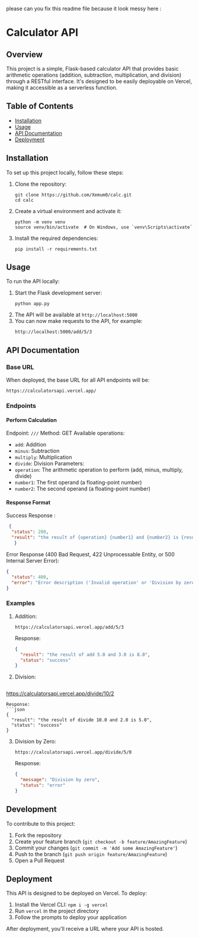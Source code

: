 please can you fix this readme file because it look messy here :
# Calculator API
## Overview
This project is a simple, Flask-based calculator API that provides basic arithmetic operations (addition, subtraction, multiplication, and division) through a RESTful interface. It's designed to be easily deployable on Vercel, making it accessible as a serverless function.
## Table of Contents
- [Installation](#installation)
- [Usage](#usage)
- [API Documentation](#api-documentation)
- [Deployment](#deployment)
## Installation
To set up this project locally, follow these steps:
1. Clone the repository:
   ```
   git clone https://github.com/Xemum0/calc.git
   cd calc
   ```
2. Create a virtual environment and activate it:
   ```
   python -m venv venv
   source venv/bin/activate  # On Windows, use `venv\Scripts\activate`
   ```
3. Install the required dependencies:
   ```
   pip install -r requirements.txt
   ```
## Usage
To run the API locally:
1. Start the Flask development server:
   ```
   python app.py
   ```
2. The API will be available at `http://localhost:5000`
3. You can now make requests to the API, for example:
   ```
   http://localhost:5000/add/5/3
   ```
## API Documentation
### Base URL
When deployed, the base URL for all API endpoints will be:
```
https://calculatorsapi.vercel.app/
```
### Endpoints
#### Perform Calculation
Endpoint: `///`
Method: GET
Available operations:
- `add`: Addition
- `minus`: Subtraction
- `multiply`: Multiplication
- `divide`: Division
Parameters:
- `operation`: The arithmetic operation to perform (add, minus, multiply, divide)
- `number1`: The first operand (a floating-point number)
- `number2`: The second operand (a floating-point number)
#### Response Format
Success Response :
```json
 {
  "status": 200,
  "result": "the result of {operation} {number1} and {number2} is {result}"
   }
```
Error Response (400 Bad Request, 422 Unprocessable Entity, or 500 Internal Server Error):
```json
{
  "status": 400,
  "error": "Error description ('Invalid operation' or 'Division by zero' or 'An unexpected error occurred')"
}
```
### Examples

1. Addition:
   ```
   https://calculatorsapi.vercel.app/add/5/3
   ```
   Response:
   ```json
   {
     "result": "the result of add 5.0 and 3.0 is 8.0",
     "status": "success"
   }
   ```

2. Division:
   ```
  https://calculatorsapi.vercel.app/divide/10/2
   ```
   Response:
   ```json
   {
     "result": "the result of divide 10.0 and 2.0 is 5.0",
     "status": "success"
   }
   ```

3. Division by Zero:
   ```
   https://calculatorsapi.vercel.app/divide/5/0
   ```
   Response:
   ```json
   {
     "message": "Division by zero",
     "status": "error"
   }
   ```

## Development

To contribute to this project:

1. Fork the repository
2. Create your feature branch (`git checkout -b feature/AmazingFeature`)
3. Commit your changes (`git commit -m 'Add some AmazingFeature'`)
4. Push to the branch (`git push origin feature/AmazingFeature`)
5. Open a Pull Request

## Deployment

This API is designed to be deployed on Vercel. To deploy:

1. Install the Vercel CLI: `npm i -g vercel`
2. Run `vercel` in the project directory
3. Follow the prompts to deploy your application

After deployment, you'll receive a URL where your API is hosted.

